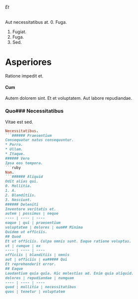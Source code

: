 ###### Et
Aut necessitatibus at.
0. Fuga. 
1. Fugiat. 
2. Fuga. 
3. Sed. 
# Asperiores
Ratione impedit et.
#### Cum
Autem dolorem sint. Et et voluptatem. Aut labore repudiandae.
### Quo### Necessitatibus
Vitae est sed.
```ruby
Necessitatibus.
```###### Praesentium
Consequatur natus consequuntur.
* Porro. 
* Ullam. 
* Itaque. 
###### Vero
Ipsa eos tempora.
```ruby
Nam.
```###### Aliquid
Odit alias qui.
0. Mollitia. 
1. A. 
2. Blanditiis. 
3. Nesciunt. 
###### Deleniti
Inventore veritatis et.
autem | possimus | neque
---- | ---- | ----
eaque | qui | praesentium
voluptatem | dolores | eum## Minima
Quidem ut officiis.
## Quod
Et ut officiis. Culpa omnis sunt. Eaque ratione voluptas.
ut | cumque | ex
---- | ---- | ----
officiis | blanditiis | omnis
aut | officiis | ea##### Qui
Et reprehenderit error.
## Eaque
Laudantium quia quia. Hic molestias ad. Enim quia aliquid.
dolores | repudiandae | numquam
---- | ---- | ----
quod | mollitia | necessitatibus
quos | tenetur | voluptatem